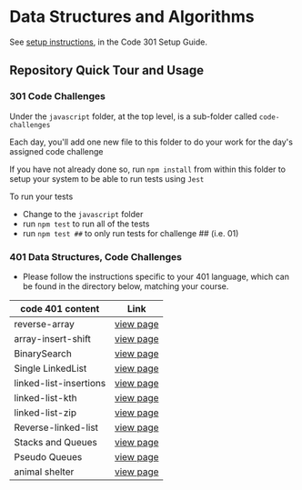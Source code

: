 # Data Structures and Algorithms

See [setup instructions](https://codefellows.github.io/setup-guide/code-301/3-code-challenges), in the Code 301 Setup Guide.

## Repository Quick Tour and Usage

### 301 Code Challenges

Under the `javascript` folder, at the top level, is a sub-folder called `code-challenges`

Each day, you'll add one new file to this folder to do your work for the day's assigned code challenge

If you have not already done so, run `npm install` from within this folder to setup your system to be able to run tests using `Jest`

To run your tests

- Change to the `javascript` folder
- run `npm test` to run all of the tests
- run `npm test ##` to only run tests for challenge ## (i.e. 01)

### 401 Data Structures, Code Challenges

- Please follow the instructions specific to your 401 language, which can be found in the directory below, matching your course.


| code 401 content         | Link                                                                              |
| ------------------------ | --------------------------------------------------------------------------------- |
| reverse-array| [view page](python/code_challenges/array-reverse/array-reverse.md) |
| array-insert-shift| [view page](whiteBord/README.md) |
| BinarySearch| [view page](python/code_challenges/BinarySearch/BinarySearch.md) |
| Single LinkedList| [view page](python/README.md) |
| linked-list-insertions| [view page](python/code_challenges/Code_Challenge06.md) |
| linked-list-kth| [view page](python/code_challenges/Code_Challenge07.md) |
| linked-list-zip| [view page](python/code_challenges/Code_Challenge08.md) |
| Reverse-linked-list| [view page](python/code_challenges/code_challenge09.md) |
| Stacks and Queues| [view page](python/code_challenges/stack_and_queue.md) |
| Pseudo Queues| [view page](python/code_challenges/pseudo.md) |
| animal shelter| [view page](python/code_challenges/animal-shelter.md) |




